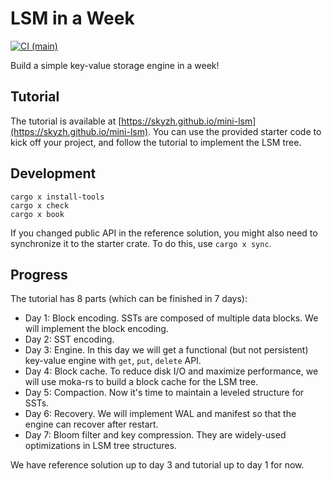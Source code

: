 # LSM in a Week

[![CI (main)](https://github.com/skyzh/mini-lsm/actions/workflows/main.yml/badge.svg)](https://github.com/skyzh/mini-lsm/actions/workflows/main.yml)

Build a simple key-value storage engine in a week!

## Tutorial

The tutorial is available at [https://skyzh.github.io/mini-lsm](https://skyzh.github.io/mini-lsm). You can use the provided starter
code to kick off your project, and follow the tutorial to implement the LSM tree.

## Development

```
cargo x install-tools
cargo x check
cargo x book
```

If you changed public API in the reference solution, you might also need to synchronize it to the starter crate.
To do this, use `cargo x sync`.

## Progress

The tutorial has 8 parts (which can be finished in 7 days):

* Day 1: Block encoding. SSTs are composed of multiple data blocks. We will implement the block encoding.
* Day 2: SST encoding.
* Day 3: Engine. In this day we will get a functional (but not persistent) key-value engine with `get`, `put`, `delete`
  API.
* Day 4: Block cache. To reduce disk I/O and maximize performance, we will use moka-rs to build a block cache for the
  LSM tree.
* Day 5: Compaction. Now it's time to maintain a leveled structure for SSTs.
* Day 6: Recovery. We will implement WAL and manifest so that the engine can recover after restart.
* Day 7: Bloom filter and key compression. They are widely-used optimizations in LSM tree structures.

We have reference solution up to day 3 and tutorial up to day 1 for now.
